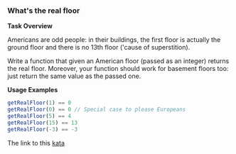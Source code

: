 ### What's the real floor

**Task Overview**  

Americans are odd people: in their buildings, the first floor is actually the ground floor and there is no 13th floor ('cause of superstition).

Write a function that given an American floor (passed as an integer) returns the real floor.
Moreover, your function should work for basement floors too: just return the same value as the passed one.

**Usage Examples**
```javascript
getRealFloor(1) == 0 
getRealFloor(0) == 0 // Special case to please Europeans
getRealFloor(5) == 4
getRealFloor(15) == 13
getRealFloor(-3) == -3
```

The link to this [kata](https://www.codewars.com/kata/whats-the-real-floor/javascript)

